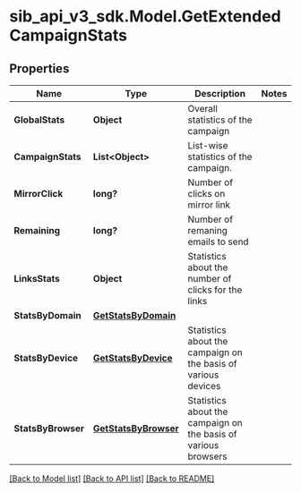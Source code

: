 # sib_api_v3_sdk.Model.GetExtendedCampaignStats
## Properties

Name | Type | Description | Notes
------------ | ------------- | ------------- | -------------
**GlobalStats** | **Object** | Overall statistics of the campaign | 
**CampaignStats** | **List&lt;Object&gt;** | List-wise statistics of the campaign. | 
**MirrorClick** | **long?** | Number of clicks on mirror link | 
**Remaining** | **long?** | Number of remaning emails to send | 
**LinksStats** | **Object** | Statistics about the number of clicks for the links | 
**StatsByDomain** | [**GetStatsByDomain**](GetStatsByDomain.md) |  | 
**StatsByDevice** | [**GetStatsByDevice**](GetStatsByDevice.md) | Statistics about the campaign on the basis of various devices | 
**StatsByBrowser** | [**GetStatsByBrowser**](GetStatsByBrowser.md) | Statistics about the campaign on the basis of various browsers | 

[[Back to Model list]](../README.md#documentation-for-models) [[Back to API list]](../README.md#documentation-for-api-endpoints) [[Back to README]](../README.md)

